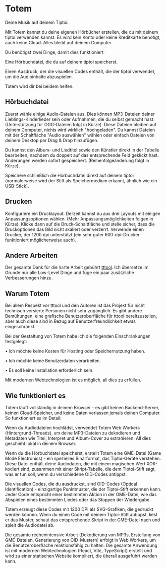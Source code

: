# Totem

Deine Musik auf deinem Tiptoi.

Mit Totem kannst du deine eigenen Hörbücher erstellen, die du mit deinem tiptoi verwenden kannst. Es wird kein Konto oder keine Kreditkarte benötigt, auch keine Cloud. Alles bleibt auf deinem Computer.

Du benötigst zwei Dinge, damit dies funktioniert:

Eine Hörbuchdatei, die du auf deinem tiptoi speicherst.

Einen Ausdruck, der die visuellen Codes enthält, die der tiptoi verwendet, um die Audioinhalte abzuspielen.

Totem wird dir bei beidem helfen.

## Hörbuchdatei

Zuerst wähle einige Audio-Dateien aus. Dies können MP3-Dateien deiner Lieblings-Kinderlieder sein oder Aufnahmen, die du selbst gemacht hast. (Unterstützung für OGG-Dateien folgt in Kürze). Diese Dateien bleiben auf deinem Computer, nichts wird wirklich "hochgeladen". Du kannst Dateien mit der Schaltfläche "Audio auswählen" wählen oder einfach Dateien von deinem Desktop per Drag & Drop hinzufügen.

Du kannst den Album- und Liedtitel sowie den Künstler direkt in der Tabelle bearbeiten, nachdem du doppelt auf das entsprechende Feld geklickt hast. Änderungen werden sofort gespeichert. (Reihenfolgeänderung folgt in Kürze).

Speichere schließlich die Hörbuchdatei direkt auf deinem tiptoi (normalerweise wird der Stift als Speichermedium erkannt, ähnlich wie ein USB-Stick).

## Drucken

Konfiguriere ein Drucklayout. Derzeit kannst du aus drei Layouts mit einigen Anpassungsoptionen wählen. (Mehr Anpassungsmöglichkeiten folgen in Kürze). Klicke dann auf die Druck-Schaltfläche und stelle sicher, dass die Druckoptionen das Bild nicht skaliert oder verzerrt. Verwende einen Drucker, der 1200 dpi unterstützt (ein sehr guter 600-dpi-Drucker funktioniert möglicherweise auch).

## Andere Arbeiten

Der gesamte Dank für die harte Arbeit gebührt [tttool](https://github.com/entropia/tip-toi-reveng). Ich übersetze im Grunde nur alle Low-Level Dinge und füge ein paar zusätzliche Verbesserungen hinzu.

## Warum Totem

Bei allem Respekt vor tttool und den Autoren ist das Projekt für nicht technisch versierte Personen nicht sehr zugänglich. Es gibt andere Bemühungen, eine grafische Benutzeroberfläche für tttool bereitzustellen, aber auch diese sind in Bezug auf Benutzerfreundlichkeit etwas eingeschränkt.

Bei der Gestaltung von Totem habe ich die folgenden Einschränkungen festgelegt:

• Ich möchte keine Kosten für Hosting oder Speichernutzung haben.

• Ich möchte keine Benutzerdaten verarbeiten.

• Es soll keine Installation erforderlich sein.

Mit modernen Webtechnologien ist es möglich, all dies zu erfüllen.

## Wie funktioniert es

Totem läuft vollständig in deinem Browser - es gibt keinen Backend-Server, keinen Cloud-Speicher, und keine Daten verlassen jemals deinen Computer. So funktioniert es im Detail:

Wenn du Audiodateien hochlädst, verwendet Totem Web Workers (Hintergrund-Threads), um deine MP3-Dateien zu dekodieren und Metadaten wie Titel, Interpret und Album-Cover zu extrahieren. All dies geschieht lokal in deinem Browser.

Wenn du die Hörbuchdatei speicherst, erstellt Totem eine GME-Datei (Game Mode Electronics) - ein spezielles Binärformat, das Tiptoi-Geräte verstehen. Diese Datei enthält deine Audiodaten, die mit einem magischen Wert XOR-kodiert sind, zusammen mit einer Skript-Tabelle, die dem Tiptoi-Stift sagt, was er tun soll, wenn du verschiedene OID-Codes antippst.

Die visuellen Codes, die du ausdruckst, sind OID-Codes (Optical Identification) - einzigartige Punktmuster, die der Tiptoi-Stift erkennen kann. Jeder Code entspricht einer bestimmten Aktion in der GME-Datei, wie das Abspielen eines bestimmten Liedes oder das Stoppen der Wiedergabe.

Totem erzeugt diese Codes mit 1200 DPI als SVG-Grafiken, die gedruckt werden können. Wenn du einen Code mit deinem Tiptoi-Stift antippst, liest er das Muster, schaut das entsprechende Skript in der GME-Datei nach und spielt die Audiodatei ab.

Die gesamte rechenintensive Arbeit (Dekodierung von MP3s, Erstellung von GME-Dateien, Generierung von OID-Mustern) erfolgt in Web Workers, um die Benutzeroberfläche reaktionsfähig zu halten. Die gesamte Anwendung ist mit modernen Webtechnologien (React, Vite, TypeScript) erstellt und wird zu einer statischen Website kompiliert, die überall ausgeführt werden kann.

